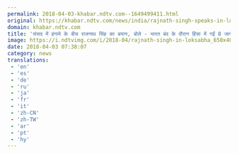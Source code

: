```yaml
---
permalink: 2018-04-03-khabar.ndtv.com--1649499411.html
original: https://khabar.ndtv.com/news/india/rajnath-singh-speaks-in-lok-sabha-amid-chaos-says-lost-8-lives-during-bharat-bandh-1832127
domain: khabar.ndtv.com
title: 'संसद में हंगामे के बीच राजनाथ सिंह का बयान, बोले - भारत बंद के दौरान हिंसा में गईं 8 जानें'
image: https://i.ndtvimg.com/i/2018-04/rajnath-singh-in-loksabha_650x400_71522738129.jpg
date: 2018-04-03 07:38:07
category: news
translations: 
 - 'en'
 - 'es'
 - 'de'
 - 'ru'
 - 'ja'
 - 'fr'
 - 'it'
 - 'zh-CN'
 - 'zh-TW'
 - 'ar'
 - 'pt'
 - 'hy'
---
```


